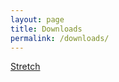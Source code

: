 ```yaml
---
layout: page
title: Downloads
permalink: /downloads/
---
```


<a href="https://github.com/mahilab/modular-haptics/raw/main/stretch_module/stretch_module.STL" target="_blank">Stretch</a>
